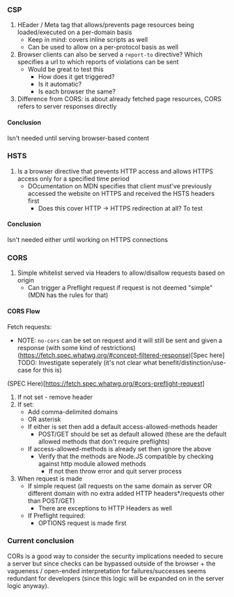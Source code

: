 ### CSP
1. HEader / Meta tag that allows/prevents page resources being loaded/executed on a per-domain basis
    - Keep in mind: covers inline scripts as well
    - Can be used to allow on a per-protocol basis as well
2. Browser clients can also be served a `report-to` directive? Which specifies a url to which reports of violations can be sent
    - Would be great to test this
        * How does it get triggered?
        * Is it automatic?
        * Is each browser the same?
3. Difference from CORS: is about already fetched page resources, CORS refers to server responses directly
#### Conclusion
Isn't needed until serving browser-based content

### HSTS 
1. Is a browser directive that prevents HTTP access and allows HTTPS access only for a specified time period
    - DOcumentation on MDN specifies that client must've previously accessed the website on HTTPS and received the HSTS headers first
        * Does this cover HTTP -> HTTPS redirection at all? To test

#### Conclusion
Isn't needed either until working on HTTPS connections

### CORS
1. Simple whitelist served via Headers to allow/disallow requests based on origin
    - Can trigger a Preflight request if request is not deemed "simple" (MDN has the rules for that)

#### CORS Flow
Fetch requests:
* NOTE: `no-cors` can be set on request and it will still be sent and given a response (with some kind of restrictions)
(https://fetch.spec.whatwg.org/#concept-filtered-response)[Spec here]
TODO: Investigate seperately (it's not clear what benefit/distinction/use-case for this is)

(SPEC Here)[https://fetch.spec.whatwg.org/#cors-preflight-request]
1. If not set - remove header
2. If set:
    - Add comma-delimited domains
    - OR asterisk
    - If either is set then add a default access-allowed-methods header
        * POST/GET should be set as default allowed (these are the default allowed methods that don't require preflights)
    - If access-allowed-methods is already set then ignore the above
        * Verify that the methods are Node.JS compatible by checking against http module allowed methods
            - If not then throw error and quit server process
3. When request is made
    - If simple request (all requests on the same domain as server OR different domain with no extra added HTTP headers*/requests other than POST/GET)
        * There are exceptions to HTTP Headers as well
    - If Preflight required:
        * OPTIONS request is made first

### Current conclusion
CORs is a good way to consider the security implications needed to secure a server but since checks can be bypassed outside of the browser + the vagueness / open-ended interpretation for failures/successes seems redundant for developers (since this logic will be expanded on in the server logic anyway).
